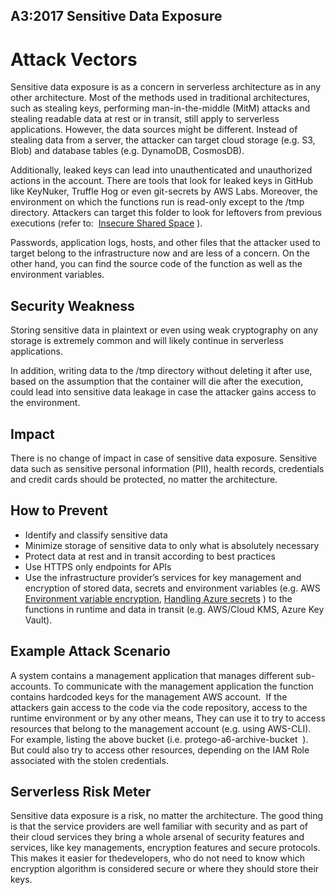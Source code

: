 ## A3:2017 Sensitive Data Exposure
# Attack Vectors
Sensitive data exposure is as a concern in serverless architecture as in any other architecture. Most of the
methods used in traditional architectures, such as stealing keys, performing man-in-the-middle (MitM)
attacks and stealing readable data at rest or in transit, still apply to serverless applications. However, the data
sources might be different. Instead of stealing data from a server, the attacker can target cloud storage (e.g.
S3, Blob) and database tables (e.g. DynamoDB, CosmosDB).

Additionally, leaked keys can lead into unauthenticated and unauthorized actions in the account. There are
tools that look for leaked keys in GitHub like KeyNuker, Truffle Hog or even git-secrets by AWS Labs.
Moreover, the environment on which the functions run is read-only except to the /tmp directory. Attackers
can target this folder to look for leftovers from previous executions (refer to: ​ [Insecure Shared Space](​internal) ).

Passwords, application logs, hosts, and other files that the attacker used to target belong to the
infrastructure now and are less of a concern. On the other hand, you can find the source code of the function
as well as the environment variables.

## Security Weakness
Storing sensitive data in plaintext or even using weak cryptography on any storage is extremely common and
will likely continue in serverless applications.

In addition, writing data to the /tmp directory without deleting it after use, based on the assumption that the
container will die after the execution, could lead into sensitive data leakage in case the attacker gains access
to the environment.

## Impact
There is no change of impact in case of sensitive data exposure. Sensitive data such as sensitive personal
information (PII), health records, credentials and credit cards should be protected, no matter the
architecture.

## How to Prevent
- Identify and classify sensitive data
- Minimize storage of sensitive data to only what is absolutely necessary
- Protect data at rest and in transit according to best practices
- Use HTTPS only endpoints for APIs
- Use the infrastructure provider’s services for key management and encryption of stored data, secrets
and environment variables (e.g. AWS ​[Environment variable encryption​](https://docs.aws.amazon.com/lambda/latest/dg/env_variables.html#env_encrypt), ​[Handling Azure secrets​](https://david-obrien.net/2016/09/azure-functions-secrets/) ) to the
functions in runtime and data in transit (e.g. AWS/Cloud KMS, Azure Key Vault).

## Example Attack Scenario
A system contains a management application that manages different sub-accounts. To communicate with the
management application the function contains hardcoded keys for the management AWS account.
<image>
If the attackers gain access to the code via the code repository, access to the runtime environment or by any
other means, They can use it to try to access resources that belong to the management account (e.g. using
AWS-CLI). For example, listing the above bucket (i.e. ​ protego-a6-archive-bucket ​ ).
<image>
But could also try to access other resources, depending on the IAM Role associated with the stolen
credentials.
<image>

## Serverless Risk Meter
Sensitive data exposure is a risk, no matter the architecture. The good thing is that the service providers are
well familiar with security and as part of their cloud services they bring a whole arsenal of security features
and services, like key managements, encryption features and secure protocols. This makes it easier for thedevelopers, who do not need to know which encryption algorithm is considered secure or where they should
store their keys.